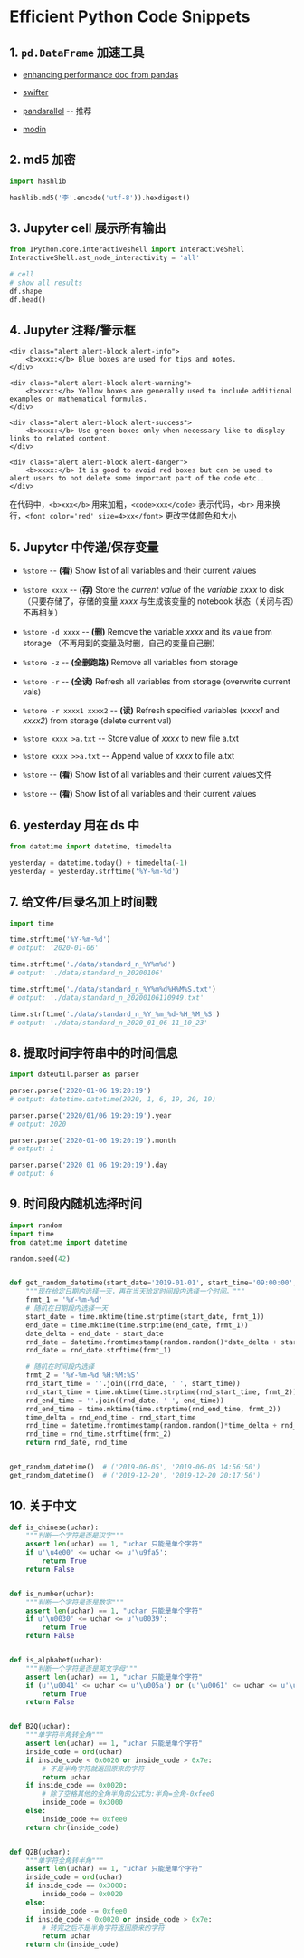 # Efficient Python Code Snippets

## 1. `pd.DataFrame` 加速工具

- [enhancing performance doc from pandas](https://pandas.pydata.org/pandas-docs/stable/user_guide/enhancingperf.html)

- [swifter](https://github.com/jmcarpenter2/swifter)

- [pandarallel](https://github.com/nalepae/pandarallel) -- 推荐

- [modin](https://github.com/modin-project/modin)


## 2. md5 加密

```python
import hashlib

hashlib.md5('李'.encode('utf-8')).hexdigest()
```

## 3. Jupyter cell 展示所有输出

```python
from IPython.core.interactiveshell import InteractiveShell
InteractiveShell.ast_node_interactivity = 'all'

# cell
# show all results
df.shape
df.head()
```

## 4. Jupyter 注释/警示框

```
<div class="alert alert-block alert-info">
    <b>xxxx:</b> Blue boxes are used for tips and notes.
</div>
```

```
<div class="alert alert-block alert-warning">
    <b>xxxx:</b> Yellow boxes are generally used to include additional examples or mathematical formulas.
</div>
```

```
<div class="alert alert-block alert-success">
    <b>xxxx:</b> Use green boxes only when necessary like to display links to related content.
</div>
```

```
<div class="alert alert-block alert-danger">
    <b>xxxx:</b> It is good to avoid red boxes but can be used to alert users to not delete some important part of the code etc..
</div>
```

在代码中，`<b>xxx</b>` 用来加粗，`<code>xxx</code>` 表示代码，`<br>` 用来换行，`<font color='red' size=4>xx</font>` 更改字体颜色和大小

## 5. Jupyter 中传递/保存变量

-   `%store` -- **(看)** Show list of all variables and their current values

-   `%store xxxx` -- **(存)** Store the *current value* of the *variable xxxx* to disk（只要存储了，存储的变量 *xxxx* 与生成该变量的 notebook 状态（关闭与否）不再相关）

-   `%store -d xxxx` -- **(删)** Remove the variable *xxxx* and its value from storage （不再用到的变量及时删，自己的变量自己删）

-   `%store -z` -- **(全删跑路)** Remove all variables from storage

-   `%store -r` -- **(全读)** Refresh all variables from storage (overwrite current vals)

-   `%store -r xxxx1 xxxx2` -- **(读)** Refresh specified variables (*xxxx1* and *xxxx2*) from storage (delete current val)

-   `%store xxxx >a.txt` -- Store value of *xxxx* to new file a.txt

-   `%store xxxx >>a.txt` -- Append value of *xxxx* to file a.txt

-   `%store` -- **(看)** Show list of all variables and their current values文件

-   `%store` -- **(看)** Show list of all variables and their current values

## 6. yesterday 用在 ds 中

```python
from datetime import datetime, timedelta

yesterday = datetime.today() + timedelta(-1)
yesterday = yesterday.strftime('%Y-%m-%d')
```

## 7. 给文件/目录名加上时间戳

```python
import time

time.strftime('%Y-%m-%d')
# output: '2020-01-06'

time.strftime('./data/standard_n_%Y%m%d')
# output: './data/standard_n_20200106'

time.strftime('./data/standard_n_%Y%m%d%H%M%S.txt')
# output: './data/standard_n_20200106110949.txt'

time.strftime('./data/standard_n_%Y_%m_%d-%H_%M_%S')
# output: './data/standard_n_2020_01_06-11_10_23'
```

## 8. 提取时间字符串中的时间信息

```python
import dateutil.parser as parser

parser.parse('2020-01-06 19:20:19')
# output: datetime.datetime(2020, 1, 6, 19, 20, 19)

parser.parse('2020/01/06 19:20:19').year
# output: 2020

parser.parse('2020-01-06 19:20:19').month
# output: 1

parser.parse('2020 01 06 19:20:19').day
# output: 6
```

## 9. 时间段内随机选择时间

```python
import random
import time
from datetime import datetime

random.seed(42)


def get_random_datetime(start_date='2019-01-01', start_time='09:00:00', end_date='2019-12-31', end_time='21:00:00'):
    """现在给定日期内选择一天，再在当天给定时间段内选择一个时间。"""
    frmt_1 = '%Y-%m-%d'
    # 随机在日期段内选择一天
    start_date = time.mktime(time.strptime(start_date, frmt_1))
    end_date = time.mktime(time.strptime(end_date, frmt_1))
    date_delta = end_date - start_date
    rnd_date = datetime.fromtimestamp(random.random()*date_delta + start_date)
    rnd_date = rnd_date.strftime(frmt_1)

    # 随机在时间段内选择
    frmt_2 = '%Y-%m-%d %H:%M:%S'
    rnd_start_time = ''.join((rnd_date, ' ', start_time))
    rnd_start_time = time.mktime(time.strptime(rnd_start_time, frmt_2))
    rnd_end_time = ''.join((rnd_date, ' ', end_time))
    rnd_end_time = time.mktime(time.strptime(rnd_end_time, frmt_2))
    time_delta = rnd_end_time - rnd_start_time
    rnd_time = datetime.fromtimestamp(random.random()*time_delta + rnd_start_time)
    rnd_time = rnd_time.strftime(frmt_2)
    return rnd_date, rnd_time


get_random_datetime()  # ('2019-06-05', '2019-06-05 14:56:50')
get_random_datetime()  # ('2019-12-20', '2019-12-20 20:17:56')
```

## 10. 关于中文

```python
def is_chinese(uchar):
    """判断一个字符是否是汉字"""
    assert len(uchar) == 1, "uchar 只能是单个字符"
    if u'\u4e00' <= uchar <= u'\u9fa5':
        return True
    return False


def is_number(uchar):
    """判断一个字符是否是数字"""
    assert len(uchar) == 1, "uchar 只能是单个字符"
    if u'\u0030' <= uchar <= u'\u0039':
        return True
    return False


def is_alphabet(uchar):
    """判断一个字符是否是英文字母"""
    assert len(uchar) == 1, "uchar 只能是单个字符"
    if (u'\u0041' <= uchar <= u'\u005a') or (u'\u0061' <= uchar <= u'\u007a'):
        return True
    return False


def B2Q(uchar):
    """单字符半角转全角"""
    assert len(uchar) == 1, "uchar 只能是单个字符"
    inside_code = ord(uchar)
    if inside_code < 0x0020 or inside_code > 0x7e:
        # 不是半角字符就返回原来的字符
        return uchar
    if inside_code == 0x0020:
        # 除了空格其他的全角半角的公式为:半角=全角-0xfee0
        inside_code = 0x3000
    else:
        inside_code += 0xfee0
    return chr(inside_code)


def Q2B(uchar):
    """单字符全角转半角"""
    assert len(uchar) == 1, "uchar 只能是单个字符"
    inside_code = ord(uchar)
    if inside_code == 0x3000:
        inside_code = 0x0020
    else:
        inside_code -= 0xfee0
    if inside_code < 0x0020 or inside_code > 0x7e:
        # 转完之后不是半角字符返回原来的字符
        return uchar
    return chr(inside_code)
```
